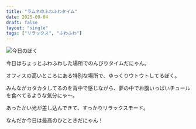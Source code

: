 ```yaml
---
title: "ラムネのふわふわタイム"
date: 2025-09-04
draft: false
layout: "single"
tags: ["リラックス", "ふわふわ"]
---
```


![今日のぼく](/images/cat-2025-09-04T11-51-53.jpg)

今日はちょっとふわふわした場所でのんびりタイムだにゃん。

オフィスの高いところにある特別な場所で、ゆっくりウトウトしてるぼく。 

みんながカタカタしてるのを背中で感じながら、夢の中でお腹いっぱいチュールを食べてるような気分にゃ〜。

あったかい光が差し込んできて、すっかりリラックスモード。 

なんだか今日は最高のひとときだにゃん！